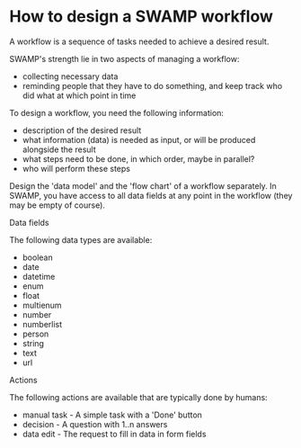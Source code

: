 # How to design a SWAMP workflow

A workflow is a sequence of tasks needed to achieve a desired result.

SWAMP's strength lie in two aspects of managing a workflow:

- collecting necessary data
- reminding people that they have to do something, and keep track who did what at which point in time

To design a workflow, you need the following information:

- description of the desired result
- what information (data) is needed as input, or will be produced alongside the result
- what steps need to be done, in which order, maybe in parallel?
- who will perform these steps

Design the 'data model' and the 'flow chart' of a workflow separately. In SWAMP, you have access to all data fields at any point in the workflow (they may be empty of course).

Data fields

The following data types are available:

- boolean
- date
- datetime
- enum
- float
- multienum
- number
- numberlist
- person
- string
- text
- url

Actions

The following actions are available that are typically done by humans:

- manual task - A simple task with a 'Done' button
- decision - A question with 1..n answers
- data edit - The request to fill in data in form fields


